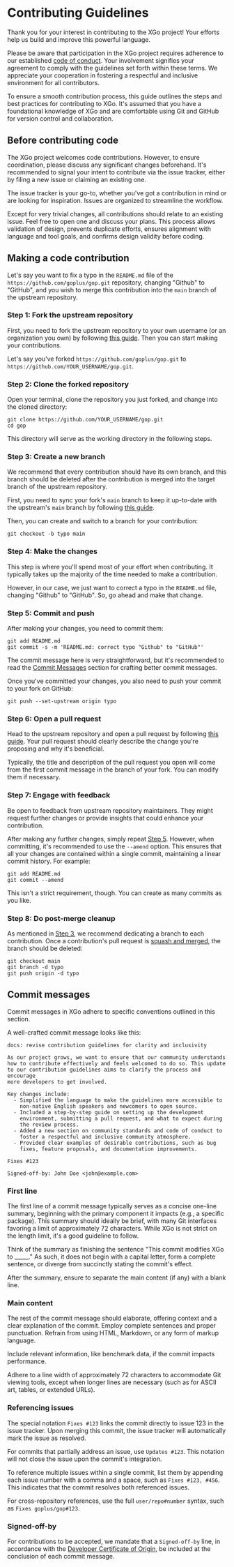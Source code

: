 # Contributing Guidelines

Thank you for your interest in contributing to the XGo project! Your efforts
help us build and improve this powerful language.

Please be aware that participation in the XGo project requires adherence to our
established [code of conduct](https://github.com/goplus/gop/blob/main/CODE_OF_CONDUCT.md). Your involvement signifies your agreement to comply
with the guidelines set forth within these terms. We appreciate your cooperation
in fostering a respectful and inclusive environment for all contributors.

To ensure a smooth contribution process, this guide outlines the steps and best
practices for contributing to XGo. It's assumed that you have a foundational
knowledge of XGo and are comfortable using Git and GitHub for version control
and collaboration.

## Before contributing code

The XGo project welcomes code contributions. However, to ensure coordination,
please discuss any significant changes beforehand. It's recommended to signal
your intent to contribute via the issue tracker, either by filing a new issue or
claiming an existing one.

The issue tracker is your go-to, whether you've got a contribution in mind or
are looking for inspiration. Issues are organized to streamline the workflow.

Except for very trivial changes, all contributions should relate to an existing
issue. Feel free to open one and discuss your plans. This process allows
validation of design, prevents duplicate efforts, ensures alignment with
language and tool goals, and confirms design validity before coding.

## Making a code contribution

Let's say you want to fix a typo in the `README.md` file of the
`https://github.com/goplus/gop.git` repository, changing "Github" to "GitHub",
and you wish to merge this contribution into the `main` branch of the upstream
repository.

### Step 1: Fork the upstream repository

First, you need to fork the upstream repository to your own username (or an
organization you own) by following [this guide](https://docs.github.com/en/pull-requests/collaborating-with-pull-requests/working-with-forks/fork-a-repo). Then you can start making your
contributions.

Let's say you've forked `https://github.com/goplus/gop.git` to
`https://github.com/YOUR_USERNAME/gop.git`.

### Step 2: Clone the forked repository

Open your terminal, clone the repository you just forked, and change into the
cloned directory:

```
git clone https://github.com/YOUR_USERNAME/gop.git
cd gop
```

This directory will serve as the working directory in the following steps.

### Step 3: Create a new branch

We recommend that every contribution should have its own branch, and this branch
should be deleted after the contribution is merged into the target branch of the
upstream repository.

First, you need to sync your fork's `main` branch to keep it up-to-date with the
upstream's `main` branch by following [this guide](https://docs.github.com/en/pull-requests/collaborating-with-pull-requests/working-with-forks/syncing-a-fork).

Then, you can create and switch to a branch for your contribution:

```
git checkout -b typo main
```

### Step 4: Make the changes

This step is where you'll spend most of your effort when contributing. It
typically takes up the majority of the time needed to make a contribution.

However, in our case, we just want to correct a typo in the `README.md` file,
changing "Github" to "GitHub". So, go ahead and make that change.

### Step 5: Commit and push

After making your changes, you need to commit them:

```
git add README.md
git commit -s -m 'README.md: correct typo "Github" to "GitHub"'
```

The commit message here is very straightforward, but it's recommended to read
the [Commit Messages](#commit-messages) section for crafting better commit messages.

Once you've committed your changes, you also need to push your commit to your
fork on GitHub:

```
git push --set-upstream origin typo
```

### Step 6: Open a pull request

Head to the upstream repository and open a pull request by following
[this guide](https://docs.github.com/en/pull-requests/collaborating-with-pull-requests/proposing-changes-to-your-work-with-pull-requests/creating-a-pull-request). Your pull request should clearly describe the change you're
proposing and why it's beneficial.

Typically, the title and description of the pull request you open will come from
the first commit message in the branch of your fork. You can modify them if
necessary.

### Step 7: Engage with feedback

Be open to feedback from upstream repository maintainers. They might request
further changes or provide insights that could enhance your contribution.

After making any further changes, simply repeat [Step 5](#step-5-commit-and-push). However, when
committing, it's recommended to use the `--amend` option. This ensures that all
your changes are contained within a single commit, maintaining a linear commit
history. For example:

```
git add README.md
git commit --amend
```

This isn't a strict requirement, though. You can create as many commits as you
like.

### Step 8: Do post-merge cleanup

As mentioned in [Step 3](#step-3-create-a-new-branch), we recommend dedicating a branch to each contribution.
Once a contribution's pull request is [squash and merged](https://docs.github.com/en/pull-requests/collaborating-with-pull-requests/incorporating-changes-from-a-pull-request/about-pull-request-merges#squash-and-merge-your-commits), the branch should be
deleted:

```
git checkout main
git branch -d typo
git push origin -d typo
```

## Commit messages

Commit messages in XGo adhere to specific conventions outlined in this section.

A well-crafted commit message looks like this:

```
docs: revise contribution guidelines for clarity and inclusivity

As our project grows, we want to ensure that our community understands
how to contribute effectively and feels welcomed to do so. This update
to our contribution guidelines aims to clarify the process and encourage
more developers to get involved.

Key changes include:
  - Simplified the language to make the guidelines more accessible to
    non-native English speakers and newcomers to open source.
  - Included a step-by-step guide on setting up the development
    environment, submitting a pull request, and what to expect during
    the review process.
  - Added a new section on community standards and code of conduct to
    foster a respectful and inclusive community atmosphere.
  - Provided clear examples of desirable contributions, such as bug
    fixes, feature proposals, and documentation improvements.

Fixes #123

Signed-off-by: John Doe <john@example.com>
```

### First line

The first line of a commit message typically serves as a concise one-line
summary, beginning with the primary component it impacts (e.g., a specific
package). This summary should ideally be brief, with many Git interfaces
favoring a limit of approximately 72 characters. While XGo is not strict on the
length limit, it's a good guideline to follow.

Think of the summary as finishing the sentence "This commit modifies XGo to
_____." As such, it does not begin with a capital letter, form a complete
sentence, or diverge from succinctly stating the commit's effect.

After the summary, ensure to separate the main content (if any) with a blank
line.

### Main content

The rest of the commit message should elaborate, offering context and a clear
explanation of the commit. Employ complete sentences and proper punctuation.
Refrain from using HTML, Markdown, or any form of markup language.

Include relevant information, like benchmark data, if the commit impacts
performance.

Adhere to a line width of approximately 72 characters to accommodate Git viewing
tools, except when longer lines are necessary (such as for ASCII art, tables, or
extended URLs).

### Referencing issues

The special notation `Fixes #123` links the commit directly to issue 123 in the
issue tracker. Upon merging this commit, the issue tracker will automatically
mark the issue as resolved.

For commits that partially address an issue, use `Updates #123`. This notation
will not close the issue upon the commit's integration.

To reference multiple issues within a single commit, list them by appending each
issue number with a comma and a space, such as `Fixes #123, #456`. This indicates
that the commit resolves both referenced issues.

For cross-repository references, use the full `user/repo#number` syntax, such as
`Fixes goplus/gop#123`.

### Signed-off-by

For contributions to be accepted, we mandate that a `Signed-off-by` line, in
accordance with the [Developer Certificate of Origin](https://developercertificate.org/), be included at the
conclusion of each commit message.
